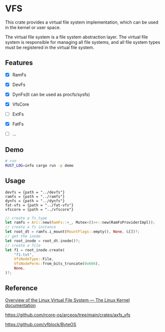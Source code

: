 # VFS
This crate provides a virtual file system implementation, which can be used in the kernel or user space.

The virtual file system is a file system abstraction layer. The virtual file system is responsible for managing all file systems, and all file system types must be registered in the virtual file system.


## Features
- [x] RamFs
- [x] DevFs
- [x] DynFs(It can be used as procfs/sysfs)
- [x] VfsCore
- [ ] ExtFs
- [x] FatFs
- [ ] ...


## Demo
```bash
# run
RUST_LOG=info cargo run -p demo
```


## Usage
```
devfs = {path = "../devfs"}
ramfs = {path = "../ramfs"}
dynfs = {path = "../dynfs"}
fat-vfs = {path = "../fat-vfs"}
vfscore = {path = "../vfscore"}
```
```rust
// create a fs_type
let ramfs = Arc::new(RamFs::<_, Mutex<()>>::new(RamFsProviderImpl));
// create a fs instance
let root_dt = ramfs.i_mount(MountFlags::empty(), None, &[])?;
// get the inode
let root_inode = root_dt.inode()?;
// create a file
let f1 = root_inode.create(
    "f1.txt",
    VfsNodeType::File,
    VfsNodePerm::from_bits_truncate(0o666),
    None,
)?;
```



## Reference

[Overview of the Linux Virtual File System — The Linux Kernel documentation](https://docs.kernel.org/filesystems/vfs.html)

https://github.com/rcore-os/arceos/tree/main/crates/axfs_vfs

https://github.com/yfblock/ByteOS

